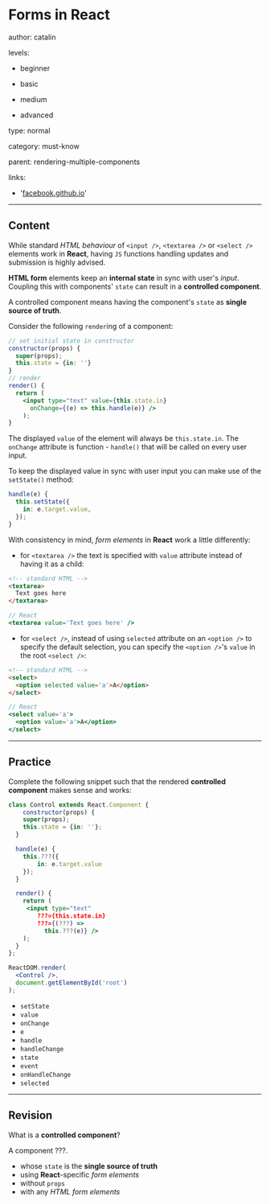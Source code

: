 # Forms in **React**
author: catalin

levels:

  - beginner

  - basic

  - medium

  - advanced

type: normal

category: must-know

parent: rendering-multiple-components

links:

  - '[facebook.github.io](https://facebook.github.io/react/docs/forms.html)'

---
## Content


While standard *HTML behaviour* of `<input />`, `<textarea />` or `<select />` elements work in **React**, having `JS` functions handling updates and submission is highly advised. 

**HTML form** elements keep an **internal state** in sync with user's *input*. Coupling this with components' `state` can result in a **controlled component**.

A controlled component means having the component's `state` as **single source of truth**.

Consider the following `render`ing of a component:
```jsx
// set initial state in constructor
constructor(props) {
  super(props);
  this.state = {in: ''}
}
// render
render() {
  return (
    <input type="text" value={this.state.in}
      onChange={(e) => this.handle(e)} />
    );
}
```

The displayed `value` of the element will always be `this.state.in`. The `onChange` attribute is function - `handle()` that will be called on every user input.

To keep the displayed value in sync with user input you can make use of the `setState()` method:

```jsx
handle(e) {
  this.setState({
    in: e.target.value,
  });
}
```

With consistency in mind, *form elements* in **React** work a little differently:

- for `<textarea />` the text is specified with `value` attribute instead of having it as a child:


```html
<!-- standard HTML -->
<textarea>
  Text goes here
</textarea>
```
```jsx
// React
<textarea value='Text goes here' />
```

- for `<select />`, instead of using `selected` attribute on an `<option />` to specify the default selection, you can specify the `<option />`'s `value` in the root `<select />`:


```html
<!-- standard HTML -->
<select>
  <option selected value='a'>A</option>
</select>
```
```jsx
// React
<select value='a'>
  <option value='a'>A</option>
</select>
```
---
## Practice

Complete the following snippet such that the rendered **controlled component** makes sense and works:
```jsx
class Control extends React.Component {
	constructor(props) {
  	super(props);
    this.state = {in: ''};
  }

  handle(e) {
  	this.???({
    	in: e.target.value
    });
  }

  render() {
  	return (
     <input type="text"
        ???={this.state.in}
      	???={(???) =>
          this.???(e)} />
    );
  }
};

ReactDOM.render(
  <Control />,
  document.getElementById('root')
);

```
* `setState`
* `value`
* `onChange`
* `e`
* `handle`
* `handleChange`
* `state`
* `event`
* `onHandleChange`
* `selected`


---
## Revision

What is a **controlled component**?

A component ???.

* whose `state` is the **single source of truth**
* using **React**-specific *form elements*
* without `props`
* with any *HTML form elements*
